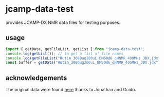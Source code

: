 # jcamp-data-test

provides JCAMP-DX NMR data files for testing purposes.

## usage

```js
import { getData, getFileList, getList } from "jcamp-data-test";
console.log(getList()); // to get a list of file names
console.log(getFileList("Rutin_3080ug200uL_DMSOd6_qHNMR_400MHz_JDX.jdx")); // to get an array of fileList.
const buffer = getData("Rutin_3080ug200uL_DMSOd6_qHNMR_400MHz_JDX.jdx"); // to get a promise of the arrayBuffer of the file.
```

## acknowledgements

The original data were found [here](https://dataverse.harvard.edu/dataset.xhtml?persistentId=doi:10.7910/DVN/ZAZDNM) thanks to Jonathan and Guido.

